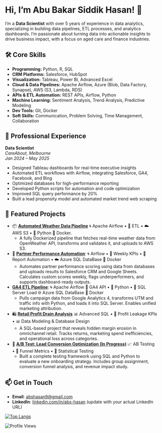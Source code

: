 
<!--
**Learner0112/Learner0112** is a ✨ _special_ ✨ repository because its `README.md` (this file) appears on your GitHub profile.

Here are some ideas to get you started:

- 🔭 I’m currently working on ...
- 🌱 I’m currently learning ...
- 👯 I’m looking to collaborate on ...
- 🤔 I’m looking for help with ...
- 💬 Ask me about ...
- 📫 How to reach me: ...
- 😄 Pronouns: ...
- ⚡ Fun fact: ...
-->


# Hi, I’m Abu Bakar Siddik Hasan! 👋

I’m a **Data Scientist** with over 5 years of experience in data analytics, specializing in building data pipelines, ETL processes, and analytics dashboards. I’m passionate about turning data into actionable insights to drive business impact, with a focus on aged care and finance industries.

## 🛠️ Core Skills

- **Programming:** Python, R, SQL  
- **CRM Platforms:** Salesforce, HubSpot  
- **Visualization:** Tableau, Power BI, Advanced Excel  
- **Cloud & Data Pipelines:** Apache Airflow, Azure (Blob, Data Factory, Synapse), AWS (S3, Lambda, RDS)  
- **APIs & ETL Automation:** REST APIs, Airflow, Python  
- **Machine Learning:** Sentiment Analysis, Trend Analysis, Predictive Modeling  
- **Dev Tools:** Git, Docker  
- **Soft Skills:** Communication, Problem Solving, Time Management, Collaboration  


## 💼 Professional Experience

**Data Scientist**  
*CareAbout, Melbourne*  
_Jan 2024 – May 2025_
- Designed Tableau dashboards for real-time executive insights
- Automated ETL workflows with Airflow, integrating Salesforce, GA4, Facebook, and Bing
- Optimized databases for high-performance reporting
- Developed Python scripts for automation and code optimization
- Improved SQL query performance by 20%
- Built a lead propensity model and automated market trend web scraping

## 🌟 Featured Projects

- 📦 **[Automated Weather Data Pipeline](https://github.com/abs-hasan/automated-weather-data-pipeline)** 🌀 Apache Airflow • 🧪 ETL • ☁️ AWS S3 • 🐍 Python 🐳 Docker.
  - A fully Dockerized pipeline that fetches real-time weather data from OpenWeather API, transforms and validates it, and uploads to AWS S3.
- 🤝 **[Partner Performance Automation](https://github.com/abs-hasan/Partner-Performance-Automation)**: 🌀 Airflow • 📌 Weekly KPIs • 🔗 Report Automation • ☁️ Azure SQL DataBase 🐳 Docker 
  - Automates partner performance scoring using data from databases and uploads results to Salesforce CRM and Google Sheets. Calculates custom scores weekly, flags underperformers, and supports dashboard-ready outputs.
- **[GA4 ETL Pipeline](https://github.com/abs-hasan/GA4-ETL-Pipeline)**: 🌀 Apache Airflow 🔗 GA4 API • 🐍 Python  • 🧮 SQL Server Load 🌐 Azure SQL DataBase 🐳 Docker 
  - Pulls campaign data from Google Analytics 4, transforms UTM and traffic info with Python, and loads it into SQL Server. Enables unified marketing attribution.
- 🛍️ **[Retail Profit Drain Analysis](https://github.com/abs-hasan/Retail-Profit-Drain_Analysis)** 📊 Advanced SQL • 🧾 Profit Leakage KPIs •  📊 Data Modeling & Database Design
  - A SQL-based project that reveals hidden margin erosion in omnichannel retail. Tracks returns, marketing spend inefficiencies, and operational loss across categories.
- 🧪 **[A/B Test: Lead Conversion Optimization (In Progress)](https://github.com/abs-hasan/ab-test-lead-conversion)** 📈 AB Testing • 🎯 Funnel Metrics • 🧮 Statistical Testing
  -  Built a complete testing framework using SQL and Python to evaluate a new onboarding strategy. Includes group assignment, conversion funnel analysis, and revenue impact study.



## 📫 Get in Touch
- **Email**: abshasan9@gmail.com
- **LinkedIn**: [linkedin.com/in/abs-hasan](https://linkedin.com/in/abshasan) (update with your actual LinkedIn URL)



[![Top Langs](https://github-readme-stats.vercel.app/api/top-langs/?username=abs-hasan&layout=compact&theme=radical&hide=swift,c%23)](https://github.com/abs-hasan/github-readme-stats)

![Profile Views](https://komarev.com/ghpvc/?username=abs-hasan)



